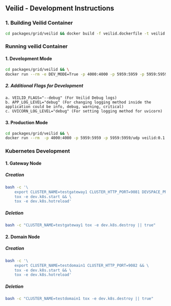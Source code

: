 ## Veilid - Development Instructions

### 1. Building Veilid Container

```sh
cd packages/grid/veilid && docker build -f veilid.dockerfile -t veilid:0.1 .
```

### Running veilid Container

#### 1. Development Mode

```sh
cd packages/grid/veilid && \
docker run --rm -e DEV_MODE=True -p 4000:4000 -p 5959:5959 -p 5959:5959/udp  -v $(pwd)/server:/app/server veilid:0.1
```

##### 2. Additional Flags for Development

```
a. VEILID_FLAGS="--debug" (For Veilid Debug logs)
b. APP_LOG_LEVEL="debug" (For changing logging method inside the application could be info, debug, warning, critical)
c. UVICORN_LOG_LEVEL="debug" (For setting logging method for uvicorn)
```

#### 3. Production Mode

```sh
cd packages/grid/veilid && \
docker run --rm  -p 4000:4000 -p 5959:5959 -p 5959:5959/udp veilid:0.1
```

### Kubernetes Development

#### 1. Gateway Node

##### Creation

```sh
bash -c '\
    export CLUSTER_NAME=testgateway1 CLUSTER_HTTP_PORT=9081 DEVSPACE_PROFILE=gateway && \
    tox -e dev.k8s.start && \
    tox -e dev.k8s.hotreload'
```

##### Deletion

```sh
bash -c "CLUSTER_NAME=testgateway1 tox -e dev.k8s.destroy || true"
```

#### 2. Domain Node

##### Creation

```sh
bash -c '\
    export CLUSTER_NAME=testdomain1 CLUSTER_HTTP_PORT=9082 && \
    tox -e dev.k8s.start && \
    tox -e dev.k8s.hotreload'
```

##### Deletion

```sh
bash -c "CLUSTER_NAME=testdomain1 tox -e dev.k8s.destroy || true"
```
